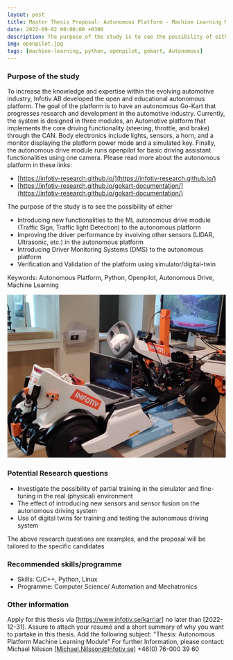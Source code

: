 ```yaml
---
layout: post
title: Master Thesis Proposal- Autonomous Platform - Machine Learning Module
date: 2022-09-02 00:00:00 +0300
description: The purpose of the study is to see the possibility of either 1) Introducing new functionalities to the ML autonomous drive module (Traffic Sign, Traffic light Detection) to the autonomous platform 2) Improving the driver performance by involving other sensors (LIDAR, Ultrasonic, etc.) in the autonomous platform 3) Introducing Driver Monitoring Systems (DMS) to the autonomous platform 4) Verification and Validation of the platform using simulator/digital-twin
img: openpilot.jpg
tags: [machine-learning, python, openpilot, gokart, Autonomous]
---
```



### Purpose of the study
To increase the knowledge and expertise within the evolving automotive industry, Infotiv AB developed the open and educational autonomous platform. The goal of the platform is to have an autonomous Go-Kart that progresses research and development in the automotive industry.
Currently, the system is designed in three modules, an Automotive platform that implements the core driving functionality (steering, throttle, and brake) through the CAN. Body electronics include lights, sensors, a horn, and a monitor displaying the platform power mode and a simulated key. Finally, the autonomous drive module runs openpilot for basic driving assistant functionalities using one camera. Please read more about the autonomous platform in these links:

- [https://infotiv-research.github.io/](https://infotiv-research.github.io/) 
- [https://infotiv-research.github.io/gokart-documentation/](https://infotiv-research.github.io/gokart-documentation/) 


The purpose of the study is to see the possibility of either

 - Introducing new functionalities to the ML autonomous drive module (Traffic Sign, Traffic light Detection) to the autonomous platform
 - Improving the driver performance by involving other sensors (LIDAR, Ultrasonic, etc.) in the autonomous platform
 - Introducing Driver Monitoring Systems (DMS) to the autonomous platform
 - Verification and Validation of the platform using simulator/digital-twin

Keywords: Autonomous Platform, Python, Openpilot, Autonomous Drive, Machine Learning

![GoKart autonomous platform](/assets/img/gokart-ml.png)


### Potential Research questions

 - Investigate the possibility of partial training in the simulator and fine-tuning in the real (physical) environment
 - The effect of introducing new sensors and sensor fusion on the autonomous driving system
 - Use of digital twins for training and testing the autonomous driving system

The above research questions are examples, and the proposal will be tailored to the specific candidates

### Recommended skills/programme

 - Skills: C/C++, Python, Linux
 - Programme: Computer Science/ Automation and Mechatronics

### Other information

Apply for this thesis via [https://www.infotiv.se/karriar] no later than [2022-12-31]. Assure to attach your resumé and a short summary of why you want to partake in this thesis.
Add the following subject: "Thesis: Autonomous Platform Machine Learning Module"
For further Information, please contact: Michael Nilsson [Michael.Nilsson@Infotiv.se] +46(0) 76-000 39 60


